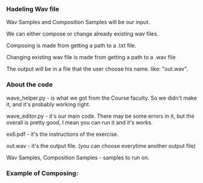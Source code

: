 ### Hadeling Wav file
Wav Samples and Composition Samples will be our input.

We can either compose or change already existing wav files.

Composing is made from getting a path to a .txt file.

Changing existing wav file is made from getting a path to a .wav file

The output will be in a file that the user choose his name. like: "out.wav".

### About the code
wave_helper.py - is what we got from the Course faculty. 
So we didn't make it, and it's probably working right.

wave_editor.py - it's our main code. There may be some errors in it, but the overall is pretty good, I mean you can run it and it's works.

ex6.pdf - it's the instructions of the exercise.

out.wav - it's the output file. (you can choose everytime another output file)

Wav Samples, Composition Samples - samples to run on.

### Example of Composing:

